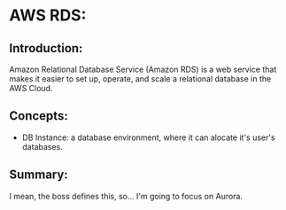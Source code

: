 # AWS RDS:
## Introduction:
Amazon Relational Database Service (Amazon RDS) is a web service that makes it easier to set up, operate, and scale a relational database in the AWS Cloud.
## Concepts:
- DB Instance: a database environment, where it can alocate it's user's databases.
## Summary:
I mean, the boss defines this, so... I'm going to focus on Aurora.